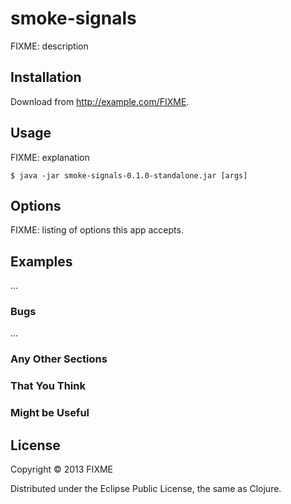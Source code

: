 # smoke-signals

FIXME: description

## Installation

Download from http://example.com/FIXME.

## Usage

FIXME: explanation

    $ java -jar smoke-signals-0.1.0-standalone.jar [args]

## Options

FIXME: listing of options this app accepts.

## Examples

...

### Bugs

...

### Any Other Sections
### That You Think
### Might be Useful

## License

Copyright © 2013 FIXME

Distributed under the Eclipse Public License, the same as Clojure.

